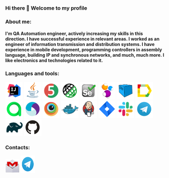 ### Hi there 👋 Welcome to my profile
### About me:
#### I'm QA Automation engineer, actively increasing my skills in this direction. I have successful experience in relevant areas. I worked as an engineer of information transmission and distribution systems. I have experience in mobile development, programming controllers in assembly language, building IP and synchronous networks, and much, much more. I like electronics and technologies related to it.
### Languages and tools:
<p>
  <img height=55 title="IntelliJ IDEA" src="icons/IntellijIDEA.svg">
  <img height=55 title="Java" src="icons/Java.svg">
  <img height=55 title="JUnit5" src="icons/JUnit5.svg">
  <img height=55 title="Rest-Assured" src="icons/Rest-Assured.svg">
  <img height=55 title="Selenium" src="icons/Selenium.svg">
  <img height=55 title="Selenide" src="icons/Selenide.svg">
  <img height=55 title="Selenoid" src="icons/Selenoid.svg">
  <img height=55 title="Allure Report" src="icons/Allure_Report.svg">
  <img height=55 title="Allure TestOps" src="icons/Allure_TestOps.svg">
  <img height=55 title="Appium" src="icons/Appium.svg">
  <img height=55 title="BrowserStack" src="icons/Browserstack.svg">
  <img height=55 title="Docker" src="icons/Docker.svg">
  <img height=55 title="Jenkins" src="icons/Jenkins.svg">
  <img height=55 title="Jira" src="icons/Jira.svg">
  <img height=55 title="Slack" src="icons/Slack.svg">
  <img height=55 title="Telegram" src="icons/Telegram.svg">
  <img height=55 title="Gradle" src="icons/Gradle.svg">
  <img height=55 title="GitHub" src="icons/Github.svg">
</p>

### Contacts:
[<img alt="Email" height="45" src="icons/Gmail.png"/>](mailto:anbngm@gmail.com)
[<img alt="Telegram" height="55" src="icons/Telegram.png" width="45"/>](https://t.me/anbnH)

<!--
**AleksandrButakov/AleksandrButakov** is a ✨ _special_ ✨ repository because its `README.md` (this file) appears on your GitHub profile.

Here are some ideas to get you started:
- 🔭 I’m currently working on ...
- 🌱 I’m currently learning ...
- 👯 I’m looking to collaborate on ...
- 🤔 I’m looking for help with ...
- 💬 Ask me about ...
- 📫 How to reach me: ...
- 😄 Pronouns: ...
- ⚡ Fun fact: ...
-->
